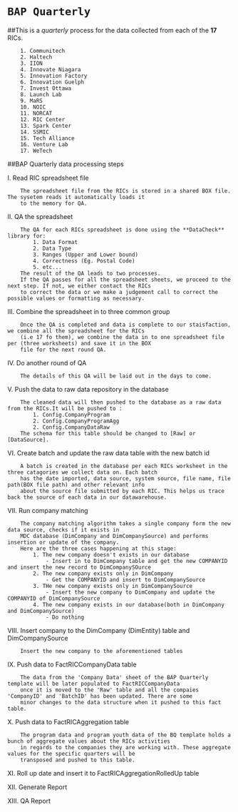 # `BAP Quarterly`
##This is a _quarterly_ process for the data collected from each of the **17** RICs.
        
        1. Communitech
        2. Haltech
        3. IION
        4. Innovate Niagara
        5. Innovation Factory
        6. Innovation Guelph
        7. Invest Ottawa
        8. Launch Lab
        9. MaRS
        10. NOIC
        11. NORCAT
        12. RIC Center
        13. Spark Center
        14. SSMIC
        15. Tech Alliance
        16. Venture Lab
        17. WeTech
        
##BAP Quarterly data processing steps

I. Read RIC spreadsheet file

        The spreadsheet file from the RICs is stored in a shared BOX file. The sysetem reads it automatically loads it 
        to the memory for QA.
II.  QA the spreadsheet
        
        The QA for each RICs spreadsheet is done using the **DataCheck** library for:
            1. Data Format
            2. Data Type
            3. Ranges (Upper and Lower bound)
            4. Correctness (Eg. Postal Code)
            5. etc...
        The result of the QA leads to two processes.
        If the QA passes for all the spreadsheet sheets, we proceed to the next step. If not, we either contact the RICs 
        to correct the data or we make a judgement call to correct the possible values or formatting as necessary.
III. Combine the spreadsheet in to three common group

        Once the QA is completed and data is complete to our staisfaction, we combine all the spreadsheet for the RICs
        (i.e 17 fo them), we combine the data in to one spreadsheet file per (three worksheets) and save it in the BOX
        file for the next round QA.
        
IV. Do another round of QA

        The details of this QA will be laid out in the days to come.
V. Push the data to raw data repository in the database

        The cleaned data will then pushed to the database as a raw data from the RICs.It will be pushed to :
            1. Config.CompanyProgram
            2. Config.CompanyProgramAgg
            2. Config.CompanyDataRaw
        The schema for this table should be changed to [Raw] or [DataSource].
VI. Create batch and update the raw data table with the new batch id

        A batch is created in the database per each RICs worksheet in the three catagories we collect data on. Each batch
        has the date imported, data source, system source, file name, file path(BOX file path) and other relevant info 
        about the source file submitted by each RIC. This helps us trace back the source of each data in our datawarehouse.
VII. Run company matching
        
        The company matching algorithm takes a single company form the new data source, checks if it exists in 
        MDC database (DimCompany and DimCompanySource) and performs insertion or update of the company.
        Here are the three cases happening at this stage:
            1. The new company doesn't exists in our database
                - Insert in to DimCompany table and get the new COMPANYID and insert the new record to DimCompanySOurce
            2. The new company exists only in DimCompany
                - Get the COMPANYID and insert to DimCompanySource
            3. THe new company exists only in DimCompanySource
                - Insert the new company to DimCompany and update the COMPANYID of DimCompanySource
            4. The new company exists in our database(both in DimCompany and DimCompanySource)
                - Do nothing
VIII. Insert company to the DimCompany (DimEntity) table and DimCompanySource

        Insert the new company to the aforementioned tables

IX. Push data to FactRICCompanyData table

        The data from the 'Company Data' sheet of the BAP Quarterly template will be later populated to FactRICCompanyData 
        once it is moved to the 'Raw' table and all the compaies 'CompanyID' and 'BatchID' has been updated. There are some 
        minor changes to the data structure when it pushed to this fact table.
 
X. Push data to FactRICAggregation table

        The program data and program youth data of the BQ template holds a bunch of aggregate values about the RICs activities 
        in regards to the companies they are working with. These aggregate values for the specific quarters will be 
        transposed and pushed to this table.

XI. Roll up date and insert it to FactRICAggregationRolledUp table
        
        

XII. Generate Report

XIII. QA Report
